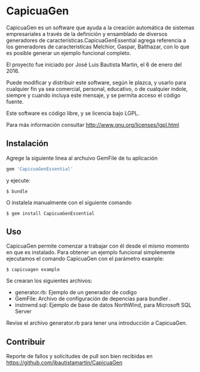 # CapicuaGen

CapicuaGen es un software que ayuda a la creación automática de
sistemas empresariales a través de la definición y ensamblado de
diversos generadores de características.CapicuaGenEssential agrega referencia a los generadores de caracteristicas Melchior, Gaspar, Balthazar,
                                        con lo que es posible generar un ejemplo funcional completo.

El proyecto fue iniciado por José Luis Bautista Martin, el 6 de enero
del 2016.

Puede modificar y distribuir este software, según le plazca, y usarlo
para cualquier fin ya sea comercial, personal, educativo, o de cualquier
índole, siempre y cuando incluya este mensaje, y se permita acceso el
código fuente.

Este software es código libre, y se licencia bajo LGPL.

Para más información consultar http://www.gnu.org/licenses/lgpl.html


## Instalación

Agrege la siguiente linea al archuivo GemFile de tu aplicación

```ruby
gem 'CapicuaGenEssential'
```

y ejecute:

    $ bundle

O instalela manualmente con el siguiente comando

    $ gem install CapicuaGenEssential

## Uso

CapicuaGen  permite comenzar a trabajar con él desde el mismo momento en que es instalado. Para obtener un ejemplo funcional simplemente ejecutamos el comando CapicuaGen con el parámetro example:

    $ capicuagen example

Se crearan los siguientes archivos:

* generator.rb: Ejemplo de un generador de codigo
* GemFile: Archivo de configuración de depencias para bundler .
* instnwnd.sql: Ejemplo de base de datos NorthWind, para Microsoft SQL Server

Revise el archivo generator.rb para tener una introducción a CapicuaGen.

## Contribuir

Reporte de fallos y solicitudes de pull son bien recibidas en https://github.com/jbautistamartin/CapicuaGen

